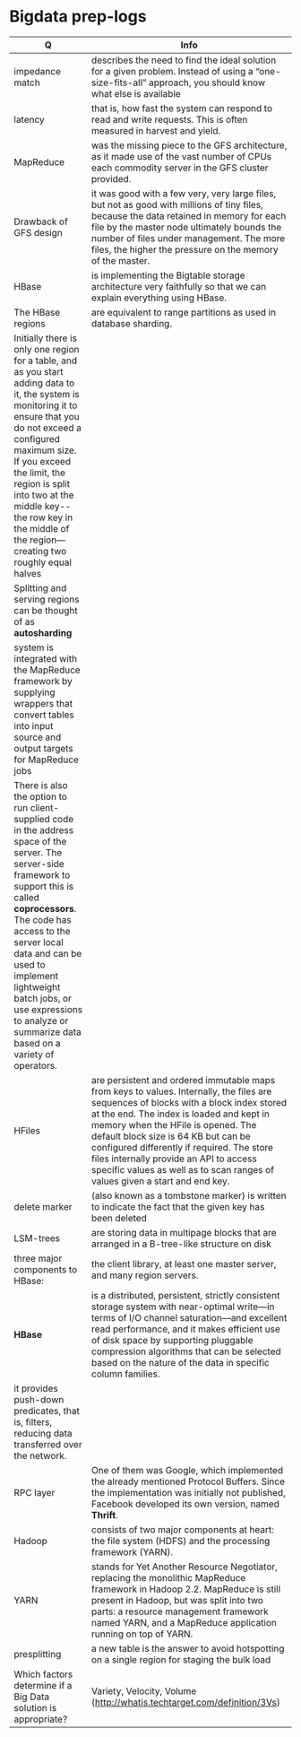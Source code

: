 # Bigdata prep-logs
Q | Info 
--- | ---
impedance match|describes the need to find the ideal solution for a given problem. Instead of using a “one-size-fits-all” approach, you should know what else is available
latency| that is, how fast the system can respond to read and write requests. This is often measured in harvest and yield.
MapReduce |was the missing piece to the GFS architecture, as it made use of the vast number of CPUs each commodity server in the GFS cluster provided. 
Drawback of GFS design|it was good with a few very, very large files, but not as good with millions of tiny files, because the data retained in memory for each file by the master node ultimately bounds the number of files under management. The more files, the higher the pressure on the memory of the master.
HBase |is implementing the Bigtable storage architecture very faithfully so that we can explain everything using HBase. 
The HBase regions |are equivalent to range partitions as used in database sharding.
 |Initially there is only one region for a table, and as you start adding data to it, the system is monitoring it to ensure that you do not exceed a configured maximum size. If you exceed the limit, the region is split into two at the middle key--the row key in the middle of the region—creating two roughly equal halves
  |Splitting and serving regions can be thought of as **autosharding**
 |system is integrated with the MapReduce framework by supplying wrappers that convert tables into input source and output targets for MapReduce jobs
  |There is also the option to run client-supplied code in the address space of the server. The server-side framework to support this is called **coprocessors**. The code has access to the server local data and can be used to implement lightweight batch jobs, or use expressions to analyze or summarize data based on a variety of operators.
HFiles| are persistent and ordered immutable maps from keys to values. Internally, the files are sequences of blocks with a block index stored at the end. The index is loaded and kept in memory when the HFile is opened. The default block size is 64 KB but can be configured differently if required. The store files internally provide an API to access specific values as well as to scan ranges of values given a start and end key.
delete marker| (also known as a tombstone marker) is written to indicate the fact that the given key has been deleted
LSM-trees |are storing data in multipage blocks that are arranged in a B-tree-like structure on disk
three major components to HBase:| the client library, at least one master server, and many region servers. 
**HBase**| is a distributed, persistent, strictly consistent storage system with near-optimal write—in terms of I/O channel saturation—and excellent read performance, and it makes efficient use of disk space by supporting pluggable compression algorithms that can be selected based on the nature of the data in specific column families.
 |it provides push-down predicates, that is, filters, reducing data transferred over the network.
 RPC layer|One of them was Google, which implemented the already mentioned Protocol Buffers. Since the implementation was initially not published, Facebook developed its own version, named **Thrift**.
Hadoop |consists of two major components at heart: the file system (HDFS) and the processing framework (YARN).
YARN | stands for Yet Another Resource Negotiator, replacing the monolithic MapReduce framework in Hadoop 2.2. MapReduce is still present in Hadoop, but was split into two parts: a resource management framework named YARN, and a MapReduce application running on top of YARN.
presplitting| a new table is the answer to avoid hotspotting on a single region for staging the bulk load
Which factors determine if a Big Data solution is appropriate?| Variety, Velocity, Volume (http://whatis.techtarget.com/definition/3Vs)

